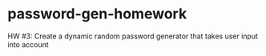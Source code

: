 # password-gen-homework
HW #3: Create a dynamic random password generator that takes user input into account

